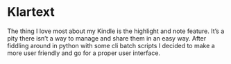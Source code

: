 # Klartext
The thing I love most about my Kindle is the highlight and note feature. It’s a pity there isn’t a way to manage and share them in an easy way. After fiddling around in python with some cli batch scripts I decided to make a more user friendly and go for a proper user interface.